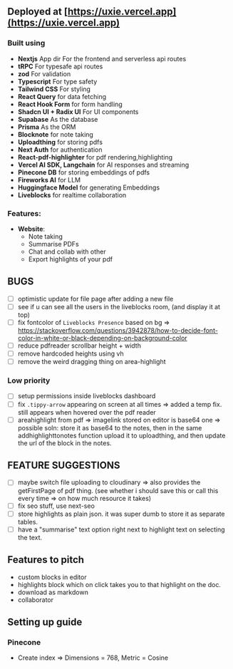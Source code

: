 ## Deployed at [https://uxie.vercel.app](https://uxie.vercel.app)

### Built using

- **Nextjs** App dir For the frontend and serverless api routes
- **tRPC** For typesafe api routes
- **zod** For validation
- **Typescript** For type safety
- **Tailwind CSS** For styling
- **React Query** for data fetching
- **React Hook Form** for form handling
- **Shadcn UI + Radix UI** For UI components
- **Supabase** As the database
- **Prisma** As the ORM
- **Blocknote** for note taking
- **Uploadthing** for storing pdfs
- **Next Auth** for authentication
- **React-pdf-highlighter** for pdf rendering,highlighting
- **Vercel AI SDK, Langchain** for AI responses and streaming
- **Pinecone DB** for storing embeddings of pdfs
- **Fireworks AI** for LLM
- **Huggingface Model** for generating Embeddings
- **Liveblocks** for realtime collaboration

### Features:

- **Website**:
  - Note taking
  - Summarise PDFs
  - Chat and collab with other
  - Export highlights of your pdf

## BUGS

- [ ] optimistic update for file page after adding a new file
- [ ] see if u can see all the users in the liveblocks room, (and display it at top)
- [ ] fix fontcolor of `Liveblocks Presence` based on bg => https://stackoverflow.com/questions/3942878/how-to-decide-font-color-in-white-or-black-depending-on-background-color
- [ ] reduce pdfreader scrollbar height + width
- [ ] remove hardcoded heights using vh
- [ ] remove the weird dragging thing on area-highlight

### Low priority

- [ ] setup permissions inside liveblocks dashboard
- [ ] fix `.tippy-arrow` appearing on screen at all times => added a temp fix. still appears when hovered over the pdf reader
- [ ] areahighlight from pdf => imagelink stored on editor is base64 one => possible soln: store it as base64 to the notes, then in the same addhighlighttonotes function upload it to uploadthing, and then update the url of the block in the notes.

## FEATURE SUGGESTIONS

- [ ] maybe switch file uploading to cloudinary => also provides the getFirstPage of pdf thing. (see whether i should save this or call this every time => on how much resource it takes)
- [ ] fix seo stuff, use next-seo
- [ ] store highlights as plain json. it was super dumb to store it as separate tables.
- [ ] have a "summarise" text option right next to highlight text on selecting the text.

## Features to pitch

- custom blocks in editor
- highlights block which on click takes you to that highlight on the doc.
- download as markdown
- collaborator

## Setting up guide

### Pinecone

- Create index => Dimensions = 768, Metric = Cosine
